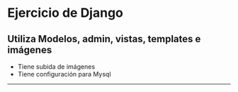 # Ejercicio de Django
## Utiliza Modelos, admin, vistas, templates e imágenes

- Tiene subida de imágenes
- Tiene configuración para Mysql

---

